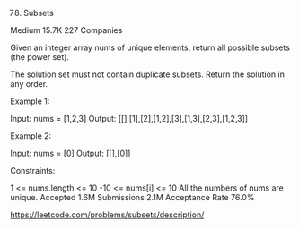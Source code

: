 78. Subsets
    
Medium
15.7K
227
Companies

Given an integer array nums of unique elements, return all possible 
subsets
 (the power set).


The solution set must not contain duplicate subsets. Return the solution in any order.

 

Example 1:

Input: nums = [1,2,3]
Output: [[],[1],[2],[1,2],[3],[1,3],[2,3],[1,2,3]]


Example 2:

Input: nums = [0]
Output: [[],[0]]
 

Constraints:

1 <= nums.length <= 10
-10 <= nums[i] <= 10
All the numbers of nums are unique.
Accepted
1.6M
Submissions
2.1M
Acceptance Rate
76.0%

https://leetcode.com/problems/subsets/description/

